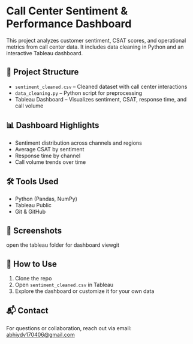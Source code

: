 # Call Center Sentiment & Performance Dashboard

This project analyzes customer sentiment, CSAT scores, and operational metrics from call center data. It includes data cleaning in Python and an interactive Tableau dashboard.

## 📁 Project Structure

- `sentiment_cleaned.csv` – Cleaned dataset with call center interactions
- `data_cleaning.py` – Python script for preprocessing
- Tableau Dashboard – Visualizes sentiment, CSAT, response time, and call volume

## 📊 Dashboard Highlights

- Sentiment distribution across channels and regions
- Average CSAT by sentiment
- Response time by channel
- Call volume trends over time

## 🛠 Tools Used

- Python (Pandas, NumPy)
- Tableau Public
- Git & GitHub

## 📸 Screenshots
 
 open the tableau folder for dashboard viewgit

## 🚀 How to Use

1. Clone the repo
2. Open `sentiment_cleaned.csv` in Tableau
3. Explore the dashboard or customize it for your own data

## 📬 Contact

For questions or collaboration, reach out via email: abhiydv170406@gmail.com